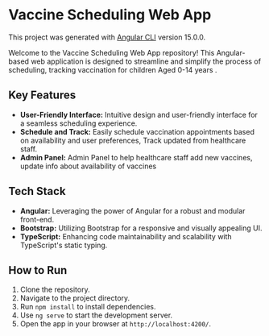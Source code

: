 # Vaccine Scheduling Web App

This project was generated with [Angular CLI](https://github.com/angular/angular-cli) version 15.0.0.


Welcome to the Vaccine Scheduling Web App repository! This Angular-based web application is designed to streamline and simplify the process of scheduling, tracking vaccination for children Aged 0-14 years .

## Key Features
- **User-Friendly Interface:** Intuitive design and user-friendly interface for a seamless scheduling experience.
- **Schedule and Track:** Easily schedule vaccination appointments based on availability and user preferences, Track updated from healthcare  staff.
- **Admin Panel:** Admin Panel to help healthcare staff add new vaccines, update info about availability of vaccines



## Tech Stack
- **Angular:** Leveraging the power of Angular for a robust and modular front-end.
- **Bootstrap:** Utilizing Bootstrap for a responsive and visually appealing UI.
- **TypeScript:** Enhancing code maintainability and scalability with TypeScript's static typing.

## How to Run
1. Clone the repository.
2. Navigate to the project directory.
3. Run `npm install` to install dependencies.
4. Use `ng serve` to start the development server.
5. Open the app in your browser at `http://localhost:4200/`.


